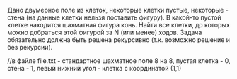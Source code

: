 Дано двумерное поле из клеток, некоторые клетки пустые, некоторые - стена (на данные клетки нельзя поставить фигуру). В какой-то пустой клетке находится шахматная фигура конь. Найти все клетки, до которых можно добраться этой фигурой за N (или менее) ходов.
Задача обязательно должна быть решена рекурсивно (т.к. возможно решение и без рекурсии).

//в файле file.txt - стандартное шахматное поле 8 на 8, пустая клетка - 0, стена - 1, левый нижний угол - клетка с координатой (1,1)
